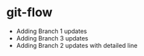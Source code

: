 # git-flow

- Adding Branch 1 updates
- Adding Branch 3 updates
- Adding Branch 2 updates with detailed line